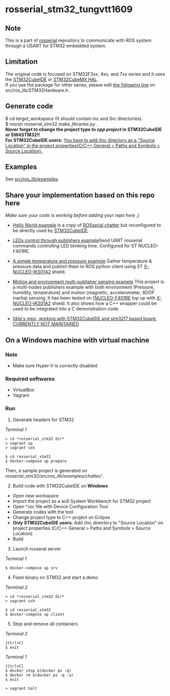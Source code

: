 # rosserial_stm32_tungvtt1609

## Note
This is a part of [rosserial](https://github.com/ros-drivers/rosserial) repository to communicate with ROS system through a USART for STM32 embedded system.

## Limitation
The original code is focused on STM32F3xx, 4xx, and 7xx series and it uses the [STM32CubeIDE](https://www.st.com/en/development-tools/stm32cubeide.html) or [STM32CubeMX HAL](http://www.st.com/en/development-tools/stm32cubemx.html).  
If you use the package for other series, please edit [the following line](https://github.com/yoneken/rosserial_stm32/blob/master/src/ros_lib/STM32Hardware.h#L38) on src/ros_lib/STM32Hardware.h .  

## Generate code
$ cd _target_workspace_ (It should contain Inc and Src directories).  
$ rosrun rosserial_stm32 make_libraries.py .  
**Never forget to change the project type to _cpp project_ in STM32CubeIDE or SW4STM32!!**  
**For STM32CubeIDE users:** [You have to add /Inc directory as a "Source Location" in the project properties(C/C++ General > Paths and Symbols > Source Location).](https://github.com/yoneken/rosserial_stm32/issues/10#issuecomment-573997253)  

## Examples
See [src/ros_lib/examples](https://github.com/yoneken/rosserial_stm32/tree/master/src/ros_lib/examples)  

## Share your implementation based on this repo here
_Make sure your code is working before adding your repo here ;)_

* [Hello World example](https://dev.azure.com/stevenfarthenDev/_git/HelloWorld) is a copy of [ROSserial chatter](https://github.com/yoneken/rosserial_stm32/tree/master/src/ros_lib/examples/chatter) but reconfigured to be directly used by [STM32CubeIDE](https://www.st.com/en/development-tools/stm32cubeide.html).

* [LEDs control through publishers example](https://stevenfarthenDev@dev.azure.com/stevenfarthenDev/BlinkingLED/_git/BlinkingLED)Send UART rosserial commands controlling LED blinking time. Configured for ST NUCLEO-F401RE.

* [A simple temperature and pressure example](https://stevenfarthenDev@dev.azure.com/stevenfarthenDev/X_NUCLEO_IKS01A2_Shield/_git/X_NUCLEO_IKS01A2_Shield) Gather temperature & pressure data and publish them to ROS python client using ST [X-NUCLEO-IKS01A2](https://www.st.com/content/st_com/en/products/ecosystems/stm32-open-development-environment/stm32-nucleo-expansion-boards/stm32-ode-sense-hw/x-nucleo-iks01a2.html) shield.

* [Motion and environment multi-publisher sensing example](https://stevenfarthenDev@dev.azure.com/stevenfarthenDev/ROS-X-NUCLEO-IKS01A2/_git/ROS-X-NUCLEO-IKS01A2)
This project is a multi-nodes publishers example with both environment (Pressure, humidity, temperature) and motion (magnetic, accelerometer, 6DOF inertia) sensing. It has been tested on [[NUCLEO-F401RE](https://www.st.com/content/st_com/en/products/evaluation-tools/product-evaluation-tools/mcu-mpu-eval-tools/stm32-mcu-mpu-eval-tools/stm32-nucleo-boards/nucleo-f401re.html) top up with [X-NUCLEO-IKS01A2](https://www.st.com/content/st_com/en/products/ecosystems/stm32-open-development-environment/stm32-nucleo-expansion-boards/stm32-ode-sense-hw/x-nucleo-iks01a2.html) shield. It also shows how a C++ wrapper could be used to be integrated into a C demonstration code.

* [fdila's repo, working with STM32CubeIDE and stm32f7 based board, CURRENTLY NOT MAINTAINED](https://github.com/fdila/rosserial_stm32f7)

## On a Windows machine with virtual machine
### Note

- Make sure Hyper-V is correctly disabled.

### Required softwares
- VirtualBox
- Vagrant

### Run

1. Generate headers for STM32

_Terminal 1_
```
> cd *rosserial_stm32 dir*
> vagrant up
> vagrant ssh

$ cd rosserial_stm32
$ docker-compose up prepare
```

Then, a sample project is generated on _rosserial_stm32/src/ros_lib/examples/chatter/_ .

2. Build code with STM32CubeIDE on **Windows**

- Open new workspace
- Import the project as a ac6 System Workbench for STM32 project
- Open *.ioc file with Device Configuration Tool
- Generate codes with the tool
- Change project type to C++ project on Eclipse
- **Only STM32CubeIDE users**: Add /Inc directory to "Source Location" on project properties (C/C++ General > Paths and Symbols > Source Location)
- Build

3. Launch rosseral server

_Terminal 1_
```
$ docker-compose up srv
```

4. Flash binary on STM32 and start a demo

_Terminal 2_
```
> cd *rosserial_stm32 dir*
> vagrant ssh

$ cd rosserial_stm32
$ docker-compose up client
```
5. Stop and remove all containers

_Terminal 2_
```
[Ctrl+C]
$ exit
```

_Terminal 1_
```
[Ctrl+C]
$ docker stop $(docker ps -q)
$ docker rm $(docker ps -q -a)
$ exit

> vagrant halt
```
